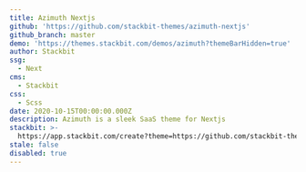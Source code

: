 ```yaml
---
title: Azimuth Nextjs
github: 'https://github.com/stackbit-themes/azimuth-nextjs'
github_branch: master
demo: 'https://themes.stackbit.com/demos/azimuth?themeBarHidden=true'
author: Stackbit
ssg:
  - Next
cms:
  - Stackbit
css:
  - Scss
date: 2020-10-15T00:00:00.000Z
description: Azimuth is a sleek SaaS theme for Nextjs
stackbit: >-
  https://app.stackbit.com/create?theme=https://github.com/stackbit-themes/azimuth-next
stale: false
disabled: true
---
```

